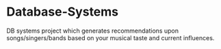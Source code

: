 # Database-Systems
DB systems project which generates recommendations upon songs/singers/bands based on your musical taste and current influences.
